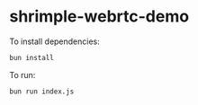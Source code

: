 # shrimple-webrtc-demo

To install dependencies:

```bash
bun install
```

To run:

```bash
bun run index.js
```
